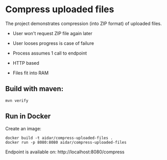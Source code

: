 # Compress uploaded files 

The project demonstrates compression (into ZIP format) of uploaded files.

- User won't request ZIP file again later

- User looses progress is case of failure

- Process assumes 1 call to endpoint

- HTTP based

- Files fit into RAM


## Build with maven:
```
mvn verify
```
## Run in Docker

Create an image:
```
docker build -t aidar/compress-uploaded-files .
docker run -p 8080:8080 aidar/compress-uploaded-files
```

Endpoint is available on: 
http://localhost:8080/compress
